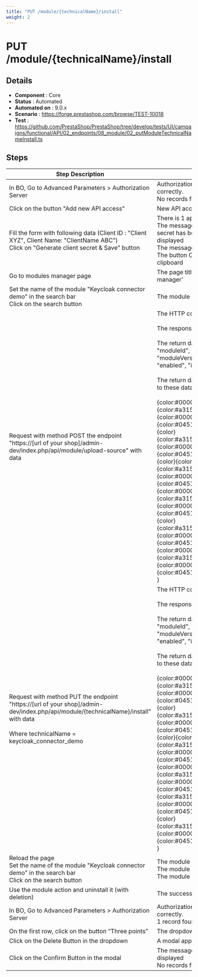 ```yaml
---
title: "PUT /module/{technicalName}/install"
weight: 2
---
```


# PUT /module/{technicalName}/install
## Details
* **Component** : Core
* **Status** : Automated
* **Automated on** : 9.0.x
* **Scenario** : https://forge.prestashop.com/browse/TEST-10018
* **Test** : https://github.com/PrestaShop/PrestaShop/tree/develop/tests/UI/campaigns/functional/API/02_endpoints/08_module/02_putModuleTechnicalNameInstall.ts

## Steps
| Step Description | Expected result |
| ----- | ----- |
| In BO, Go to Advanced Parameters > Authorization Server | Authorization Server Page is displayed correctly.<br>No records found in the table |
| Click on the button "Add new API access" | New API access Page is displayed correctly |
| Fill the form with following data (Client ID : "Client XYZ", Client Name: "ClientName ABC")<br>Click on "Generate client secret & Save" button | There is 1 application in the list<br>The message “The API access and Client secret has been generated sucessfully” is displayed<br>The message "Client secret: " is available<br>The button Copy put the client secret in the clipboard |
| Go to modules manager page | The page title should contains 'Module manager' |
| Set the name of the module "Keycloak connector demo" in the search bar<br>Click on the search button | The module is not displayed |
| Request with method POST the endpoint "https://[url of your shop]/admin-dev/index.php/api/module/upload-source" with data | The HTTP code is 201.<br><br>The response is in JSON.<br><br>The return data has multiples keys : "moduleId", "technicalName", "moduleVersion", "installedVersion", "enabled", "installed"<br><br>The return data keys are consistent relative to these data :<br><br>{color:#000000}{{color}<br>{color:#a31515} "moduleId"{color}{color:#000000}: {color}{color:#0451a5}null{color}{color:#000000},{color}<br>{color:#a31515} "technicalName"{color}{color:#000000}: {color}{color:#0451a5}"keycloak_connector_demo"{color}{color:#000000},{color}<br>{color:#a31515} "moduleVersion"{color}{color:#000000}: {color}{color:#0451a5}"1.1.0"{color}{color:#000000},{color}<br>{color:#a31515} "installedVersion"{color}{color:#000000}: {color}{color:#0451a5}null{color}{color:#000000},{color}<br>{color:#a31515} "enabled"{color}{color:#000000}: {color}{color:#0451a5}false{color}{color:#000000},{color}<br>{color:#a31515} "installed"{color}{color:#000000}: {color}{color:#0451a5}false{color}<br>} |
| Request with method PUT the endpoint "https://[url of your shop]/admin-dev/index.php/api/module/\{technicalName}/install" with data<br><br>Where technicalName = keycloak_connector_demo | The HTTP code is 200.<br><br>The response is in JSON.<br><br>The return data has multiples keys : "moduleId", "technicalName", "moduleVersion", "installedVersion", "enabled", "installed"<br><br>The return data keys are consistent relative to these data :<br><br>{color:#000000}{{color}<br>{color:#a31515} "moduleId"{color}{color:#000000}: {color}{color:#0451a5}null{color}{color:#000000},{color}<br>{color:#a31515} "technicalName"{color}{color:#000000}: {color}{color:#0451a5}"keycloak_connector_demo"{color}{color:#000000},{color}<br>{color:#a31515} "moduleVersion"{color}{color:#000000}: {color}{color:#0451a5}"1.1.0"{color}{color:#000000},{color}<br>{color:#a31515} "installedVersion"{color}{color:#000000}: {color}{color:#000000}{color:#0451a5}"1.1.0"{color},{color}<br>{color:#a31515} "enabled"{color}{color:#000000}: {color}{color:#0451a5}true{color}{color:#000000},{color}<br>{color:#a31515} "installed"{color}{color:#000000}: {color}{color:#0451a5}true{color}<br>} |
| Reload the page<br>Set the name of the module "Keycloak connector demo" in the search bar<br>Click on the search button | The module is displayed<br>The module is installed<br>The module is enabled |
| Use the module action and uninstall it (with deletion) | The successful message is displayed. |
| In BO, Go to Advanced Parameters > Authorization Server | Authorization Server Page is displayed correctly.<br>1 record found in the table |
| On the first row, click on the button “Three points” | The dropdown is displayed |
| Click on the Delete Button in the dropdown | A modal appeared |
| Click on the Confirm Button in the modal | The message “Successful deletion” is displayed<br>No records found in the table |
